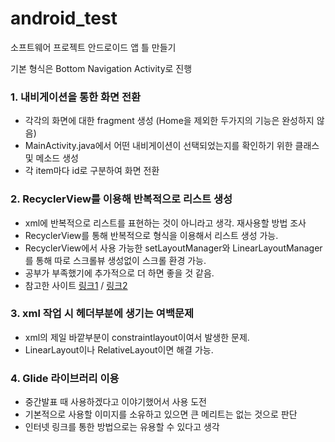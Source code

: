 # android_test
소프트웨어 프로젝트 안드로이드 앱 틀 만들기

기본 형식은 Bottom Navigation Activity로 진행

### 1. 내비게이션을 통한 화면 전환
- 각각의 화면에 대한 fragment 생성 (Home을 제외한 두가지의 기능은 완성하지 않음)
- MainActivity.java에서 어떤 내비게이션이 선택되었는지를 확인하기 위한 클래스 및 메소드 생성
- 각 item마다 id로 구분하여 화면 전환

### 2. RecyclerView를 이용해 반복적으로 리스트 생성
- xml에 반복적으로 리스트를 표현하는 것이 아니라고 생각. 재사용할 방법 조사
- RecyclerView를 통해 반복적으로 형식을 이용해서 리스트 생성 가능.
- RecyclerView에서 사용 가능한 setLayoutManager와 LinearLayoutManager를 통해 따로 스크롤뷰 생성없이 스크롤 환경 가능.
- 공부가 부족했기에 추가적으로 더 하면 좋을 것 같음.
- 참고한 사이트 [링크1](https://lakue.tistory.com/56) / [링크2](https://recipes4dev.tistory.com/154)

### 3. xml 작업 시 헤더부분에 생기는 여백문제
- xml의 제일 바깥부분이 constraintlayout이여서 발생한 문제.
- LinearLayout이나 RelativeLayout이면 해결 가능.

### 4. Glide 라이브러리 이용
- 중간발표 때 사용하겠다고 이야기했어서 사용 도전
- 기본적으로 사용할 이미지를 소유하고 있으면 큰 메리트는 없는 것으로 판단
- 인터넷 링크를 통한 방법으로는 유용할 수 있다고 생각
